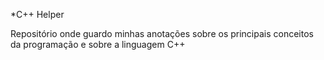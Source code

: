 *C++ Helper

Repositório onde guardo minhas anotações sobre os principais conceitos da programação e sobre a linguagem C++
